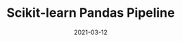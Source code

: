 ---
layout: project
type: project
image: images/scikit-pandas-pipeline.jpg
title: Scikit-learn Pandas Pipeline
projecturl: https://github.com/rpnugroho/scikit-pandas-pipeline
permalink: projects/scikit-pandas-pipeline
# All dates must be YYYY-MM-DD format!
date: 2021-03-12
labels:
  - Scikit-learn
  - Pandas
summary: Scikit-learn pipeline helper for pandas dataframe. This package created to simplify data preprocessing using scikit-learn pipeline. Instead return numpy array this package will return pandas dataframe.
---